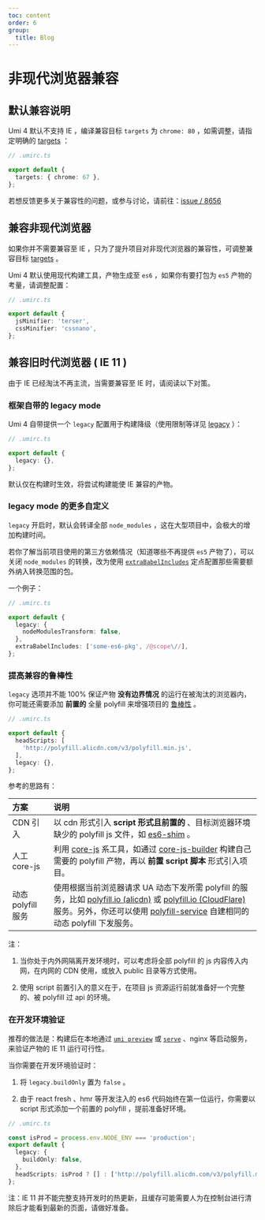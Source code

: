 ```yaml
---
toc: content
order: 6
group:
  title: Blog
---
```


# 非现代浏览器兼容

## 默认兼容说明

Umi 4 默认不支持 IE ，编译兼容目标 `targets` 为 `chrome: 80` ，如需调整，请指定明确的 [targets](../docs/api/config#targets) ：

```ts
// .umirc.ts

export default {
  targets: { chrome: 67 },
};
```

若想反馈更多关于兼容性的问题，或参与讨论，请前往：[issue / 8656](https://github.com/umijs/umi/issues/8658)

## 兼容非现代浏览器

如果你并不需要兼容至 IE ，只为了提升项目对非现代浏览器的兼容性，可调整兼容目标 [targets](../docs/api/config#targets) 。

Umi 4 默认使用现代构建工具，产物生成至 `es6` ，如果你有要打包为 `es5` 产物的考量，请调整配置：

```ts
// .umirc.ts

export default {
  jsMinifier: 'terser',
  cssMinifier: 'cssnano',
};
```

## 兼容旧时代浏览器 ( IE 11 )

由于 IE 已经淘汰不再主流，当需要兼容至 IE 时，请阅读以下对策。

### 框架自带的 legacy mode

Umi 4 自带提供一个 `legacy` 配置用于构建降级（使用限制等详见 [legacy](../docs/api/config#legacy) ）：

```ts
// .umirc.ts

export default {
  legacy: {},
};
```

默认仅在构建时生效，将尝试构建能使 IE 兼容的产物。

### legacy mode 的更多自定义

`legacy` 开启时，默认会转译全部 `node_modules` ，这在大型项目中，会极大的增加构建时间。

若你了解当前项目使用的第三方依赖情况（知道哪些不再提供 `es5` 产物了），可以关闭 `node_modules` 的转换，改为使用 [`extraBabelIncludes`](https://umijs.org/docs/api/config#extrababelincludes) 定点配置那些需要额外纳入转换范围的包。

一个例子：

```ts
// .umirc.ts

export default {
  legacy: {
    nodeModulesTransform: false,
  },
  extraBabelIncludes: ['some-es6-pkg', /@scope\//],
};
```

### 提高兼容的鲁棒性

`legacy` 选项并不能 100% 保证产物 **没有边界情况** 的运行在被淘汰的浏览器内，你可能还需要添加 **前置的** 全量 polyfill 来增强项目的 [鲁棒性](https://baike.baidu.com/item/%E9%B2%81%E6%A3%92%E6%80%A7/832302) 。

```ts
// .umirc.ts

export default {
  headScripts: [
    'http://polyfill.alicdn.com/v3/polyfill.min.js',
  ],
  legacy: {},
};
```

参考的思路有：

| 方案               | 说明                                                                                                                                                                                                                                                                                                                                                  |
| :----------------- | :---------------------------------------------------------------------------------------------------------------------------------------------------------------------------------------------------------------------------------------------------------------------------------------------------------------------------------------------------- |
| CDN 引入           | 以 cdn 形式引入 **script 形式且前置的** 、目标浏览器环境缺少的 polyfill js 文件，如 [es6-shim](https://github.com/paulmillr/es6-shim) 。                                                                                                                                                                                                              |
| 人工 core-js       | 利用 [core-js](https://github.com/zloirock/core-js) 系工具，如通过 [core-js-builder](https://github.com/zloirock/core-js/tree/master/packages/core-js-builder) 构建自己需要的 polyfill 产物，再以 **前置 script 脚本** 形式引入项目。                                                                                                                 |
| 动态 polyfill 服务 | 使用根据当前浏览器请求 UA 动态下发所需 polyfill 的服务，比如 [polyfill.io (alicdn)](http://polyfill.alicdn.com/v3/polyfill.min.js) 或 [polyfill.io (CloudFlare)](https://cdnjs.cloudflare.com/polyfill/) 服务。另外，你还可以使用 [polyfill-service](https://github.com/polyfillpolyfill/polyfill-service) 自建相同的动态 polyfill 下发服务。 |

注：

1. 当你处于内外网隔离开发环境时，可以考虑将全部 polyfill 的 js 内容传入内网，在内网的 CDN 使用，或放入 public 目录等方式使用。

2. 使用 script 前置引入的意义在于，在项目 js 资源运行前就准备好一个完整的、被 polyfill 过 api 的环境。

### 在开发环境验证

推荐的做法是：构建后在本地通过 [`umi preview`](../docs/api/commands#preview) 或 [`serve`](https://www.npmjs.com/package/serve) 、nginx 等启动服务，来验证产物的 IE 11 运行可行性。

当你需要在开发环境验证时：

1. 将 `legacy.buildOnly` 置为 `false` 。

2. 由于 react fresh 、hmr 等开发注入的 es6 代码始终在第一位运行，你需要以 script 形式添加一个前置的 polyfill ，提前准备好环境。

```ts
// .umirc.ts

const isProd = process.env.NODE_ENV === 'production';
export default {
  legacy: {
    buildOnly: false,
  },
  headScripts: isProd ? [] : ['http://polyfill.alicdn.com/v3/polyfill.min.js'],
};
```

注：IE 11 并不能完整支持开发时的热更新，且缓存可能需要人为在控制台进行清除后才能看到最新的页面，请做好准备。
